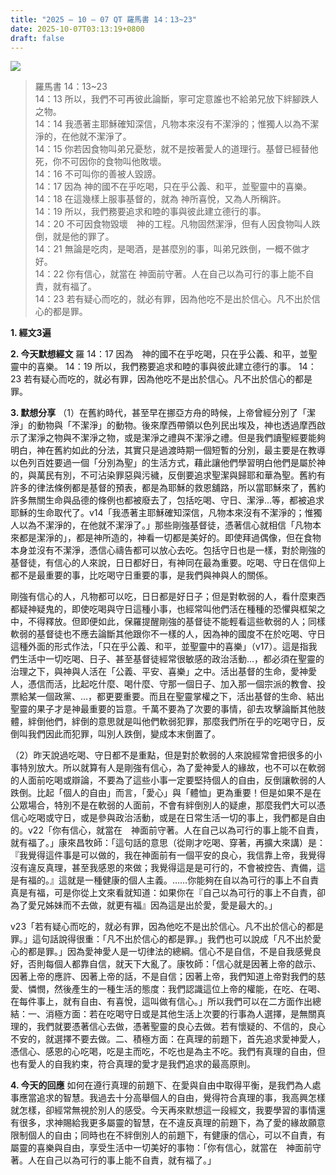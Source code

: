 ```yaml
---
title: "2025 – 10 – 07 QT 羅馬書 14：13~23"
date: 2025-10-07T03:13:19+0800
draft: false
---
```


![](/images/qt.jpg)
> 羅馬書 14：13~23  
> 14：13 所以，我們不可再彼此論斷，寧可定意誰也不給弟兄放下絆腳跌人之物。  
> 14：14 我憑著主耶穌確知深信，凡物本來沒有不潔淨的；惟獨人以為不潔淨的，在他就不潔淨了。  
> 14：15 你若因食物叫弟兄憂愁，就不是按著愛人的道理行。基督已經替他死，你不可因你的食物叫他敗壞。  
> 14：16 不可叫你的善被人毀謗。  
> 14：17 因為 神的國不在乎吃喝，只在乎公義、和平，並聖靈中的喜樂。  
> 14：18 在這幾樣上服事基督的，就為 神所喜悅，又為人所稱許。  
> 14：19 所以，我們務要追求和睦的事與彼此建立德行的事。  
> 14：20 不可因食物毀壞　神的工程。凡物固然潔淨，但有人因食物叫人跌倒，就是他的罪了。  
> 14：21 無論是吃肉，是喝酒，是甚麼別的事，叫弟兄跌倒，一概不做才好。  
> 14：22 你有信心，就當在 神面前守著。人在自己以為可行的事上能不自責，就有福了。  
> 14：23 若有疑心而吃的，就必有罪，因為他吃不是出於信心。凡不出於信心的都是罪。  



**1.  經文3遍**

**2. 今天默想經文**
羅 14：17 因為　神的國不在乎吃喝，只在乎公義、和平，並聖靈中的喜樂。
14：19 所以，我們務要追求和睦的事與彼此建立德行的事。
14：23 若有疑心而吃的，就必有罪，因為他吃不是出於信心。凡不出於信心的都是罪。

**3. 默想分享**
（1）在舊約時代，甚至早在挪亞方舟的時候，上帝曾經分別了「潔淨」的動物與「不潔淨」的動物。後來摩西帶領以色列民出埃及，神也透過摩西啟示了潔淨之物與不潔淨之物，或是潔淨之禮與不潔淨之禮。但是我們讀聖經要能夠明白，神在舊約如此的分法，其實只是過渡時期一個短暫的分別，最主要是在教導以色列百姓要過一個「分別為聖」的生活方式，藉此讓他們學習明白他們是屬於神的，與萬民有別，不可沾染罪惡與污穢，反倒要追求聖潔與歸耶和華為聖。舊約有許多的律法條例都是基督的預表，都是為耶穌的救恩舖路，所以當耶穌來了，舊約許多無關生命與品德的條例也都被廢去了，包括吃喝、守日、潔淨…等，都被追求耶穌的生命取代了。v14「我憑著主耶穌確知深信，凡物本來沒有不潔淨的；惟獨人以為不潔淨的，在他就不潔淨了。」那些剛強基督徒，憑著信心就相信「凡物本來都是潔淨的」，都是神所造的，神看一切都是美好的。即使拜過偶像，但在食物本身並沒有不潔淨，憑信心禱告都可以放心去吃。包括守日也是一樣，對於剛強的基督徒，有信心的人來說，日日都好日，有神同在最為重要。吃喝、守日在信仰上都不是最重要的事，比吃喝守日重要的事，是我們與神與人的關係。

剛強有信心的人，凡物都可以吃，日日都是好日子；但是對軟弱的人，看什麼東西都疑神疑鬼的，即使吃喝與守日這種小事，也經常叫他們活在種種的恐懼與框架之中，不得釋放。但即便如此，保羅提醒剛強的基督徒不能輕看這些軟弱的人；同樣軟弱的基督徒也不應去論斷其他跟你不一樣的人，因為神的國度不在於吃喝、守日這種外面的形式作法，「只在乎公義、和平，並聖靈中的喜樂」（v17）。這是指我們生活中一切吃喝、日子、甚至基督徒經常很敏感的政治活動…，都必須在聖靈的治理之下，與神與人活在「公義、平安、喜樂」之中。活出基督的生命，愛神愛人，憑信而活，比起吃什麼、喝什麼、守那一個日子、加入那一個宗派的教會、投票給某一個政黨、…，都更要重要。而且在聖靈掌權之下，活出基督的生命、結出聖靈的果子才是神最重要的旨意。千萬不要為了次要的事情，卻去攻擊論斷其他肢體，絆倒他們，絆倒的意思就是叫他們軟弱犯罪，那麼我們所在乎的吃喝守日，反倒叫我們因此而犯罪，叫別人跌倒，變成本末倒置了。

（2）昨天說過吃喝、守日都不是重點，但是對於軟弱的人來說經常會把很多的小事特別放大。所以就算有人是剛強有信心，為了愛神愛人的緣故，也不可以在軟弱的人面前吃喝或辯論，不要為了這些小事一定要堅持個人的自由，反倒讓軟弱的人跌倒。比起「個人的自由」而言，「愛心」與「體恤」更為重要！但是如果不是在公眾場合，特別不是在軟弱的人面前，不會有絆倒別人的疑慮，那麼我們大可以憑信心吃喝或守日，或是參與政治活動，或是在日常生活一切的事上，我們都是自由的。v22「你有信心，就當在　神面前守著。人在自己以為可行的事上能不自責，就有福了。」康來昌牧師：「這句話的意思（從剛才吃喝、穿著，再擴大來講）是：『我覺得這件事是可以做的，我在神面前有一個平安的良心，我信靠上帝，我覺得沒有違反真理，甚至我感恩的來做；我覺得這是是可行的，不會被控告、責備，這是有福的。』這就是一種健康的個人主義。……你能夠在自以為可行的事上不自責真是有福，可是你從上文來看就知道：如果你在『自己以為可行的事上不自責，卻為了愛兄姊妹而不去做，就更有福』因為這是出於愛，愛是最大的。」

v23「若有疑心而吃的，就必有罪，因為他吃不是出於信心。凡不出於信心的都是罪。」這句話說得很重：「凡不出於信心的都是罪。」我們也可以說成「凡不出於愛心的都是罪。」因為愛神愛人是一切律法的總綱。信心不是自信，不是自我感覺良好，否則每個人都靠自信，就天下大亂了。康牧師：「信心就是因著上帝的啟示、因著上帝的應許、因著上帝的話，不是自信；因著上帝，我們知道上帝對我們的慈愛、憐憫，然後產生的一種生活的態度：我們認識這位上帝的權能，在吃、在喝、在每件事上，就有自由、有喜悅，這叫做有信心。」所以我們可以在二方面作出總結：一、消極方面：若在吃喝守日或是其他生活上次要的行事為人選擇，是無關真理的，我們就要憑著信心去做，憑著聖靈的良心去做。若有懷疑的、不信的，良心不安的，就選擇不要去做。二、積極方面：在真理的前題下，首先追求愛神愛人，憑信心、感恩的心吃喝，吃是主而吃，不吃也是為主不吃。我們有真理的自由，但也有愛人的自我約束，符合真理的愛才是我們追求的最高原則。

**4. 今天的回應**
如何在遵行真理的前題下、在愛與自由中取得平衡，是我們為人處事應當追求的智慧。我過去十分高舉個人的自由，覺得符合真理的事，我高興怎樣就怎樣，卻經常無視於別人的感受。今天再來默想這一段經文，我要學習的事情還有很多，求神賜給我更多屬靈的智慧，在不違反真理的前題下，為了愛的緣故願意限制個人的自由；同時也在不絆倒別人的前題下，有健康的信心，可以不自責，有屬靈的喜樂與自由，享受生活中一切美好的事物：「你有信心，就當在　神面前守著。人在自己以為可行的事上能不自責，就有福了。」
